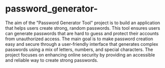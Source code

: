 # password_generator-
The aim of the "Password Generator Tool" project is to build an application that helps users create strong, random passwords. This tool ensures users can generate passwords that are hard to guess and protect their accounts from unauthorized access. The main goal is to make password creation easy and secure through a user-friendly interface that generates complex passwords using a mix of letters, numbers, and special characters. The project focuses on enhancing online security by providing an accessible and reliable way to create strong passwords.
